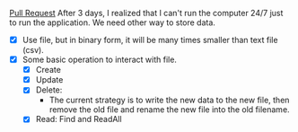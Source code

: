 [Pull Request](https://github.com/LeviathanST/TinySQL/pull/4)
After 3 days, I realized that I can't run the computer 24/7 just to run the application. We need other way to store data.
- [x] Use file, but in binary form, it will be many times smaller than text file (csv).
- [x] Some basic operation to interact with file.
  - [x] Create
  - [x] Update
  - [x] Delete:
    - The current strategy is to write the new data to the new file, then remove the old file and rename the new file into the old filename.
  - [x] Read: Find and ReadAll
